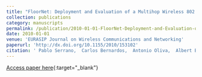 ```yaml
---
title: "FloorNet: Deployment and Evaluation of a Multihop Wireless 802.11 Testbed"
collection: publications
category: manuscripts
permalink: /publication/2010-01-01-FloorNet-Deployment-and-Evaluation-of-a-Multihop-Wireless-80211-Testbed
date: 2010-01-01
venue: 'EURASIP Journal on Wireless Communications and Networking'
paperurl: 'http://dx.doi.org/10.1155/2010/153102'
citation: ' Pablo Serrano,  Carlos Bernardos,  Antonio Oliva,  Albert Banchs,  Ignacio Soto,  Michael Zink, &quot;FloorNet: Deployment and Evaluation of a Multihop Wireless 802.11 Testbed.&quot; EURASIP Journal on Wireless Communications and Networking, 2010.'
---
```

[Access paper here](http://dx.doi.org/10.1155/2010/153102){:target="_blank"}
